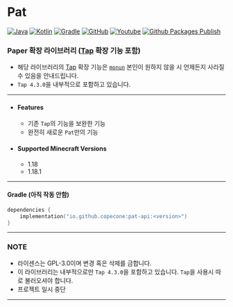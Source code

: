 # Pat

[![Java](https://img.shields.io/badge/java-17-ED8B00.svg?style=for-the-badge&logo=java)](https://www.azul.com/)
[![Kotlin](https://img.shields.io/badge/kotlin-1.6.0-585DEF.svg?style=for-the-badge&logo=kotlin)](http://kotlinlang.org)
[![Gradle](https://img.shields.io/badge/gradle-7.3-02303A.svg?style=for-the-badge&logo=gradle)](https://gradle.org)
[![GitHub](https://img.shields.io/github/license/copecone/pat?style=for-the-badge)](https://www.gnu.org/licenses/gpl-3.0.html)
[![Youtube](https://img.shields.io/badge/youtube-컨트롤D-red.svg?style=for-the-badge&logo=youtube)](https://www.youtube.com/channel/UCixrFCcSLF-E0AjNO9yNaqg)
[![Github Packages Publish](https://img.shields.io/github/workflow/status/copecone/pat/GitHub%20CI?label=GitHub%20CI&style=for-the-badge&logo=github)](https://github.com/copecone/pat/actions/workflows/publish.yml)

### Paper 확장 라이브러리 ([Tap](https://github.com/monun/tap) 확장 기능 포함)

- 해당 라이브러리의 [Tap](https://github.com/monun/tap) 확장 기능은 [`monun`](https://github.com/monun) 본인이 원하지 않을 시 언제든지 사라질 수 있음을 안내드립니다.
- `Tap 4.3.0`을 내부적으로 포함하고 있습니다.

---

* #### Features
    * 기존 `Tap`의 기능을 보완한 기능
    * 완전히 새로운 `Pat`만의 기능

* #### Supported Minecraft Versions
    * 1.18
    * 1.18.1

---

#### Gradle (아직 작동 안함)

```kotlin
dependencies {
    implementation("io.github.copecone:pat-api:<version>")
}
```

---

### NOTE
* 라이센스는 GPL-3.0이며 변경 혹은 삭제를 금합니다.
* 이 라이브러리는 내부적으로만 `Tap 4.3.0`을 포함하고 있습니다. `Tap`을 사용시 따로 불러오셔야 합니다.
* 프로젝트 일시 중단

---
